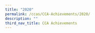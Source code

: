 ```yaml
---
title: "2020"
permalink: /ccas/CCA-Achievements/2020/
description: ""
third_nav_title: CCA Achievements
---
```

